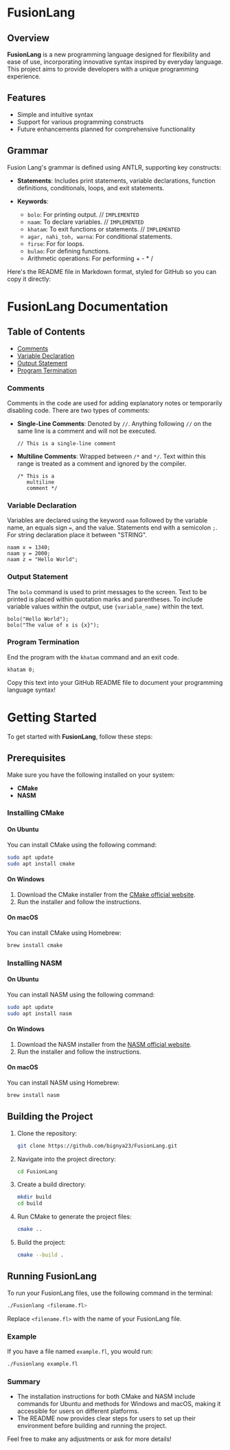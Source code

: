 # FusionLang


## Overview

**FusionLang** is a new programming language designed for flexibility and ease of use, incorporating innovative syntax inspired by everyday language. This project aims to provide developers with a unique programming experience.

## Features

- Simple and intuitive syntax
- Support for various programming constructs
- Future enhancements planned for comprehensive functionality

## Grammar

Fusion Lang's grammar is defined using ANTLR, supporting key constructs:

- **Statements**: Includes print statements, variable declarations, function definitions, conditionals, loops, and exit statements.
- **Keywords**:

  - `bolo`: For printing output. // `IMPLEMENTED`
  - `naam`: To declare variables. // `IMPLEMENTED`
  - `khatam`: To exit functions or statements. // `IMPLEMENTED`
  - `agar, nahi_toh, warna`: For conditional statements.
  - `firse`: For for loops.
  - `bulao`: For defining functions.
  - Arithmetic operations: For performing + - * /

Here's the README file in Markdown format, styled for GitHub so you can copy it directly:


# FusionLang Documentation

## Table of Contents
- [Comments](#comments)
- [Variable Declaration](#variable-declaration)
- [Output Statement](#output-statement)
- [Program Termination](#program-termination)


### Comments
Comments in the code are used for adding explanatory notes or temporarily disabling code. There are two types of comments:
  
- **Single-Line Comments**: Denoted by `//`. Anything following `//` on the same line is a comment and will not be executed.
  ```plaintext
  // This is a single-line comment
  ```

- **Multiline Comments**: Wrapped between `/*` and `*/`. Text within this range is treated as a comment and ignored by the compiler.
  ```plaintext
  /* This is a 
     multiline 
     comment */
  ```

### Variable Declaration
Variables are declared using the keyword `naam` followed by the variable name, an equals sign `=`, and the value. Statements end with a semicolon `;`. For string declaration place it between "STRING".
  ```plaintext
  naam x = 1340;
  naam y = 2000;
  naam z = "Hello World";
  ```

### Output Statement
The `bolo` command is used to print messages to the screen. Text to be printed is placed within quotation marks and parentheses. To include variable values within the output, use `{variable_name}` within the text.
  ```plaintext
  bolo("Hello World");
  bolo("The value of x is {x}"); 
  ```

### Program Termination
End the program with the `khatam` command and an exit code.
  ```plaintext
  khatam 0;
  ```


Copy this text into your GitHub README file to document your programming language syntax!

# Getting Started

To get started with **FusionLang**, follow these steps:

## Prerequisites

Make sure you have the following installed on your system:

- **CMake**
- **NASM**

### Installing CMake

#### On Ubuntu

You can install CMake using the following command:

```bash
sudo apt update
sudo apt install cmake
```

#### On Windows

1. Download the CMake installer from the [CMake official website](https://cmake.org/download/).
2. Run the installer and follow the instructions.

#### On macOS

You can install CMake using Homebrew:

```bash
brew install cmake
```

### Installing NASM

#### On Ubuntu

You can install NASM using the following command:

```bash
sudo apt update
sudo apt install nasm
```

#### On Windows

1. Download the NASM installer from the [NASM official website](https://www.nasm.us).
2. Run the installer and follow the instructions.

#### On macOS

You can install NASM using Homebrew:

```bash
brew install nasm
```

## Building the Project

1. Clone the repository:

    ```bash
    git clone https://github.com/bignya23/FusionLang.git
    ```

2. Navigate into the project directory:

    ```bash
    cd FusionLang
    ```

3. Create a build directory:

    ```bash
    mkdir build
    cd build
    ```

4. Run CMake to generate the project files:

    ```bash
    cmake ..
    ```

5. Build the project:

    ```bash
    cmake --build .
    ```

## Running FusionLang

To run your FusionLang files, use the following command in the terminal:

```bash
./Fusionlang <filename.fl>
```

Replace `<filename.fl>` with the name of your FusionLang file.

### Example

If you have a file named `example.fl`, you would run:

```bash
./Fusionlang example.fl
```


### Summary
- The installation instructions for both CMake and NASM include commands for Ubuntu and methods for Windows and macOS, making it accessible for users on different platforms.
- The README now provides clear steps for users to set up their environment before building and running the project.

Feel free to make any adjustments or ask for more details!

